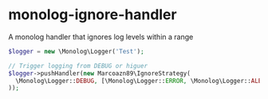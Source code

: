 # monolog-ignore-handler
A monolog handler that ignores log levels within a range

```php
$logger = new \Monolog\Logger('Test');

// Trigger logging from DEBUG or higuer
$logger->pushHandler(new Marcoazn89\IgnoreStrategy(
  \Monolog\Logger::DEBUG, [\Monolog\Logger::ERROR, \Monolog\Logger::ALERT]
));
```
